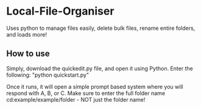 # Local-File-Organiser
Uses python to manage files easily, delete bulk files, rename entire folders, and loads more!

## How to use
Simply, download the quickedit.py file, and open it using Python.
Enter the following: "python quickstart.py"

Once it runs, it will open a simple prompt based system where you will respond with A, B, or C.
Make sure to enter the full folder name cd:example/example/folder - NOT just the folder name!
